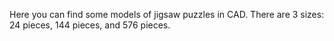 Here you can find some models of jigsaw puzzles in CAD. There are 3 sizes: 24 pieces, 144 pieces, and 576 pieces.
